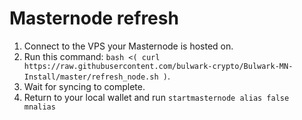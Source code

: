 # Masternode refresh

1. Connect to the VPS your Masternode is hosted on.
2. Run this command: `bash <( curl https://raw.githubusercontent.com/bulwark-crypto/Bulwark-MN-Install/master/refresh_node.sh )`.
3. Wait for syncing to complete.
4. Return to your local wallet and run `startmasternode alias false mnalias`
